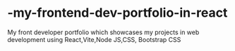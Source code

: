 # -my-frontend-dev-portfolio-in-react
My front developer portfolio which showcases my projects in web development using React,Vite,Node JS,CSS, Bootstrap CSS
